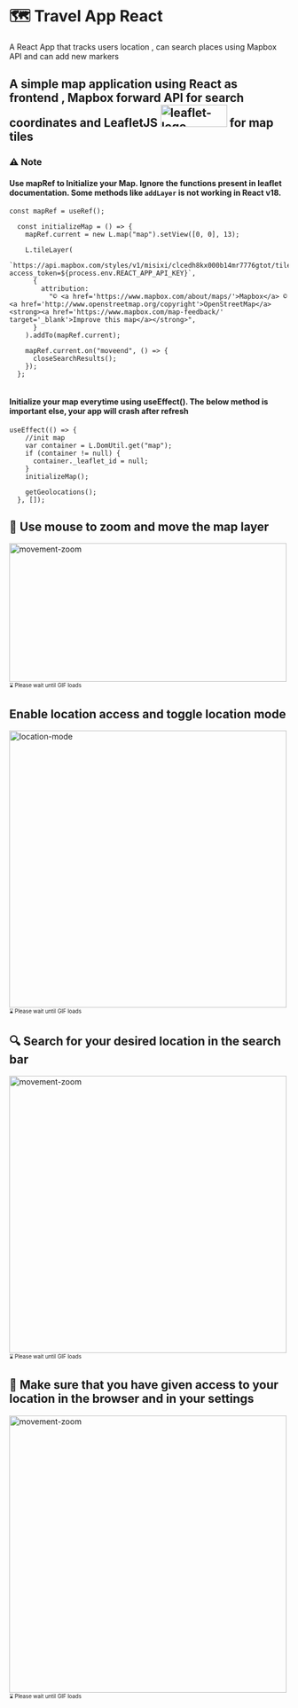 # 🗺️ __Travel App React__
A React App that tracks users location , can search places using Mapbox API and can add new markers

## A simple map application using React as frontend , Mapbox forward API for search coordinates and LeafletJS <img src="https://github.com/trial-pyth/Travel-App-React/blob/master/img/leaflet.png?raw=true" alt="leaflet-logo" width=120 height=40/> for map tiles

### ⚠️ __Note__

#### Use mapRef to Initialize your Map. Ignore the functions present in leaflet documentation. Some methods like `addLayer` is not working in React v18.

```JS
const mapRef = useRef();

  const initializeMap = () => {
    mapRef.current = new L.map("map").setView([0, 0], 13);

    L.tileLayer(
      `https://api.mapbox.com/styles/v1/misixi/clcedh8kx000b14mr7776gtot/tiles/256/{z}/{x}/{y}@2x?access_token=${process.env.REACT_APP_API_KEY}`,
      {
        attribution:
          "© <a href='https://www.mapbox.com/about/maps/'>Mapbox</a> © <a href='http://www.openstreetmap.org/copyright'>OpenStreetMap</a> <strong><a href='https://www.mapbox.com/map-feedback/' target='_blank'>Improve this map</a></strong>",
      }
    ).addTo(mapRef.current);

    mapRef.current.on("moveend", () => {
      closeSearchResults();
    });
  };
  
  ```

#### Initialize your map everytime using useEffect(). The below method is important else, your app will crash after refresh

```JS
useEffect(() => {
    //init map
    var container = L.DomUtil.get("map");
    if (container != null) {
      container._leaflet_id = null;
    }
    initializeMap();

    getGeolocations();
  }, []);
```
## __📍 Use mouse to zoom and move the map layer__

<img src="https://github.com/trial-pyth/Travel-App-React/blob/master/img/movement-zoom.gif?raw=true" alt="movement-zoom" width=500 height=250/><sub><sup>⌛ Please wait until GIF loads</sup></sub>

## __Enable location access and toggle location mode__

<img src="https://github.com/trial-pyth/Travel-App-React/blob/master/img/location-mode.gif?raw=true" alt="location-mode" width=500 /><sub><sup>⌛ Please wait until GIF loads</sup></sub>

## 🔍 __Search for your desired location in the search bar__

<img src="https://github.com/trial-pyth/Travel-App-React/blob/master/img/search.gif?raw=true" alt="movement-zoom" width=500 /><sub><sup>⌛ Please wait until GIF loads</sup></sub>

## 🗾 Make sure that you have given access to your location in the browser and in your settings

<img src="https://github.com/trial-pyth/Travel-App-React/blob/master/img/location-error.gif?raw=true" alt="movement-zoom" width=500 /><sub><sup>⌛ Please wait until GIF loads</sup></sub>
